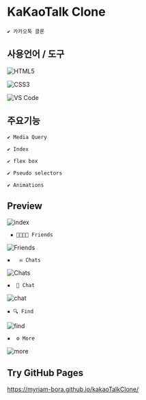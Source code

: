 # KaKaoTalk Clone

    ✔ 카카오톡 클론
    

## 사용언어 / 도구

![HTML5](https://img.shields.io/badge/-HTML5-%23E44D27?style=flat-square&logo=html5&logoColor=ffffff)

![CSS3](https://img.shields.io/badge/-CSS3-%231572B6?style=flat-square&logo=css3)

![VS Code](http://img.shields.io/badge/-VS%20Code-007ACC?style=flat-square&logo=visual-studio-code)


## 주요기능

    ✔ Media Query
   
    ✔ Index
   
   	✔ flex box 
    
    ✔ Pseudo selectors
      
    ✔ Animations

## Preview 

  	
  
  ![index](screen-shot/index.PNG)


	 ▪ 👨‍👩‍👧‍👦 Friends
 
![Friends](screen-shot/friends.PNG)


	▪   ✉ Chats
 
![Chats](screen-shot/chats.PNG)


  	▪  📃 Chat
 
![chat](screen-shot/chat.PNG)


 	▪ 🔍 Find 
 
![find](screen-shot/find.PNG)

  
	▪  ⚙ More
  
![more](screen-shot/more.PNG)
  
 



## Try GitHub Pages

https://myriam-bora.github.io/kakaoTalkClone/
